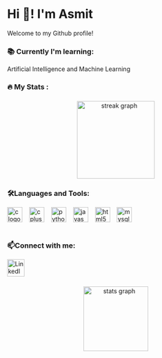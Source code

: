 <h1 align="left">Hi 👋! I'm Asmit</h1>

Welcome to my Github profile!


<div align="left">
  <h3>📚 Currently I'm learning:</h3>
   Artificial Intelligence and Machine Learning
</div>

<h3 align="left">🔥   My Stats :</h3>

###

<div align="center">
  <img src="https://streak-stats.demolab.com?user=AsmitPrajapati&locale=en&mode=daily&theme=dark&hide_border=false&border_radius=5&order=3" height="180" alt="streak graph"  />
</div>

<h3 align="left">🛠Languages and Tools:</h3>

<div align="left">
  <img src="https://cdn.jsdelivr.net/gh/devicons/devicon/icons/c/c-original.svg" height="35" alt="c logo"  />
  <img width="8" />
  <img src="https://cdn.jsdelivr.net/gh/devicons/devicon/icons/cplusplus/cplusplus-original.svg" height="35" alt="cplusplus logo"  />
  <img width="8" />
  <img src="https://cdn.jsdelivr.net/gh/devicons/devicon/icons/python/python-original.svg" height="35" alt="python logo"  />
  <img width="8" />
  <img src="https://cdn.jsdelivr.net/gh/devicons/devicon/icons/javascript/javascript-original.svg" height="35" alt="javascript logo"  />
  <img width="8" />
  <img src="https://cdn.jsdelivr.net/gh/devicons/devicon/icons/html5/html5-original.svg" height="35" alt="html5 logo"  />
  <img width="8" />
  <img src="https://cdn.jsdelivr.net/gh/devicons/devicon/icons/mysql/mysql-original.svg" height="35" alt="mysql logo"  />
</div>

#
<h3 align="left">📫Connect with me:</h3>
<p align="left">
  <a href="https://www.linkedin.com/in/asmit-prajapati/" target="_blank"><img src="[https://www.linkedin.com/feed/](https://www.flaticon.com/free-icon/linkedin_3536505?term=linkedin&page=1&position=1&origin=search&related_id=3536505)" alt="LinkedIn" width="40"></a>
</p>

###
<div align="center">
  <img src="https://github-readme-stats.vercel.app/api?username=AsmitPrajapati&hide_title=false&hide_rank=false&show_icons=true&include_all_commits=true&count_private=true&disable_animations=false&theme=dracula&locale=en&hide_border=false" height="150" alt="stats graph"  />
</div>
